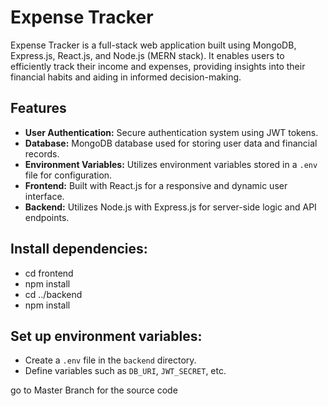 # Expense Tracker

Expense Tracker is a full-stack web application built using MongoDB, Express.js, React.js, and Node.js (MERN stack). It enables users to efficiently track their income and expenses, providing insights into their financial habits and aiding in informed decision-making.

## Features

- **User Authentication:** Secure authentication system using JWT tokens.
- **Database:** MongoDB database used for storing user data and financial records.
- **Environment Variables:** Utilizes environment variables stored in a `.env` file for configuration.
- **Frontend:** Built with React.js for a responsive and dynamic user interface.
- **Backend:** Utilizes Node.js with Express.js for server-side logic and API endpoints.
## Install dependencies:
- cd frontend
- npm install
- cd ../backend
- npm install
  
##  Set up environment variables:
- Create a `.env` file in the `backend` directory.
- Define variables such as `DB_URI`, `JWT_SECRET`, etc.


go to Master Branch for the source code 
